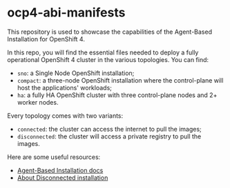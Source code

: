 # ocp4-abi-manifests
This repository is used to showcase the capabilities of the Agent-Based Installation for OpenShift 4.

In this repo, you will find the essential files needed to deploy a fully operational OpenShift 4 cluster in the various topologies. You can find:
* ```sno```: a Single Node OpenShift installation;
* ```compact```: a three-node OpenShift installation where the control-plane will host the applications' workloads;
* ```ha```: a fully HA OpenShift cluster with three control-plane nodes and 2+ worker nodes.

Every topology comes with two variants:
* ```connected```: the cluster can access the internet to pull the images;
* ```disconnected```: the cluster will access a private registry to pull the images.

Here are some useful resources:
* [Agent-Based Installation docs](https://docs.openshift.com/container-platform/latest/installing/installing_with_agent_based_installer/preparing-to-install-with-agent-based-installer.html)
* [About Disconnected installation](https://docs.openshift.com/container-platform/latest/installing/disconnected_install/index.html)
